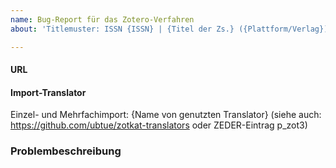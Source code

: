 ```yaml
---
name: Bug-Report für das Zotero-Verfahren
about: 'Titlemuster: ISSN {ISSN} | {Titel der Zs.} ({Plattform/Verlag}) | {Schlagwörter zum Problem}'

---
```


#### URL

  
#### Import-Translator
Einzel- und Mehrfachimport:
{Name von genutzten Translator}
(siehe auch: https://github.com/ubtue/zotkat-translators oder ZEDER-Eintrag p_zot3)

  
### Problembeschreibung

